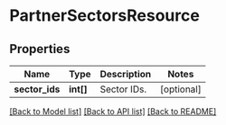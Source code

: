 # PartnerSectorsResource

## Properties
Name | Type | Description | Notes
------------ | ------------- | ------------- | -------------
**sector_ids** | **int[]** | Sector IDs. | [optional] 

[[Back to Model list]](../README.md#documentation-for-models) [[Back to API list]](../README.md#documentation-for-api-endpoints) [[Back to README]](../README.md)


